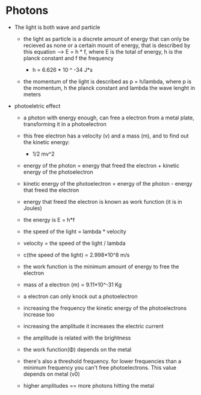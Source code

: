 # Photons

* The light is both wave and particle
  * the light as particle is a discrete amount of energy that can only be recieved as none or a certain mount of energy, that is described by this equation --> E = h * f, where E is the total of energy, h is the planck constant and f the frequency
    * h = 6.626 * 10 ^ -34 J*s

  * the momentum of the light is described as p = h/lambda, where p is the momentum, h the planck constant and lambda the wave lenght in meters

* photoeletric effect
  * a photon with energy enough, can free a electron from a metal plate, transforming it in a photoelectron
  * this free electron has a velocity (v) and a mass (m), and to find out the kinetic energy: 
    * 1/2 mv^2

  * energy of the photon = energy that freed the electron + kinetic energy of the photoelectron
  * kinetic energy of the photoelectron = energy of the photon - energy that freed the electron
  * energy that freed the electron is known as work function (it is in Joules)
 
  * the energy is E = h*f

  * the speed of the light = lambda * velocity
  * velocity = the speed of the light / lambda

  * c(the speed of the light) = 2.998*10^8 m/s

  * the work function is the minimum amount of energy to free the electron

  * mass of a electron (m) = 9.11*10^-31 Kg

  * a electron can only knock out a photoelectron

  * increasing the frequency the kinetic energy of the photoelectrons increase too
  * increasing the amplitude it increases the electric current
  
  * the amplitude is related with the brightness
  
  * the work function(Φ) depends on the metal
  
  * there's also a threshold frequency. for lower frequencies than a minimum frequency you can't free photoelectrons. This value depends on metal (v0)

  * higher amplitudes == more photons hitting the metal


  
